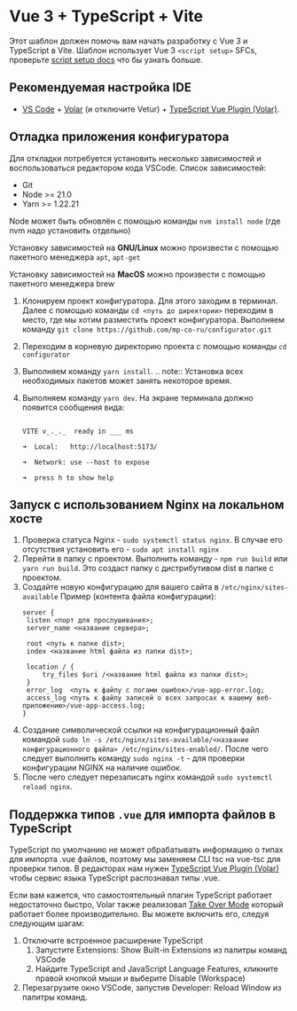 # Vue 3 + TypeScript + Vite

Этот шаблон должен помочь вам начать разработку с Vue 3 и TypeScript в Vite. Шаблон использует Vue 3 `<script setup>` SFCs, проверьте [script setup docs](https://v3.vuejs.org/api/sfc-script-setup.html#sfc-script-setup) что бы узнать больше.

## Рекомендуемая настройка IDE

- [VS Code](https://code.visualstudio.com/) + [Volar](https://marketplace.visualstudio.com/items?itemName=Vue.volar) (и отключите Vetur) + [TypeScript Vue Plugin (Volar)](https://marketplace.visualstudio.com/items?itemName=Vue.vscode-typescript-vue-plugin).

## Отладка приложения конфигуратора

Для откладки потребуется установить несколько зависимостей и воспользоваться редактором кода VSCode.
Список зависимостей:

 - Git
 - Node >= 21.0 
 - Yarn >= 1.22.21

Node может быть обновлён с помощью команды `nvm install node`
(где nvm надо установить отдельно)

Установку зависимостей на **GNU/Linux** можно произвести с помощью пакетного менеджера `apt`, `apt-get`

Установку зависимостей на **MacOS** можно произвести с помощью пакетного менеджера brew

1. Клонируем проект конфигуратора.
   Для этого заходим в терминал. Далее с помощью команды 
   `cd <путь до директории>`
   переходим в место, где мы хотим разместить проект конфигуратора.
   Выполняем команду 
   `git clone https://github.com/mp-co-ru/configurator.git`
2. Переходим в корневую директорию проекта с помощью команды `cd configurator`
3. Выполняем команду `yarn install`.
    .. note::
       Установка всех необходимых пакетов может занять некоторое время.
4. Выполняем команду `yarn dev`. 
   На экране терминала должно появится сообщения вида:
   
   ```

   VITE v_._._  ready in ___ ms

   ➜  Local:   http://localhost:5173/

   ➜  Network: use --host to expose

   ➜  press h to show help
   
   ```

## Запуск с использованием Nginx на локальном хосте

1. Проверка статуса  Nginx - `sudo systemctl status nginx`. 
   В случае его отсутствия установить его - `sudo apt install nginx`
2. Перейти в папку с проектом. Выполнить команду - `npm run build` или `yarn run build`.
   Это создаст папку с дистрибутивом dist в папке с проектом.
3. Создайте новую конфигурацию для вашего сайта в `/etc/nginx/sites-available`
   Пример (контента файла конфигурации):
   ```
   server {
    listen <порт для прослушивания>;
    server_name <название сервера>;

    root <путь к папке dist>;
    index <название html файла из папки dist>;

    location / {
        try_files $uri /<название html файла из папки dist>;
    }
    error_log  <путь к файлу с логами ошибок>/vue-app-error.log;
    access_log <путь к файлу записей о всех запросах к вашему веб-приложению>/vue-app-access.log;
   }
   ```
4. Создание символической ссылки на конфигурационный файл командой 
   `sudo ln -s /etc/nginx/sites-available/<название конфигурационного файла> /etc/nginx/sites-enabled/`. После чего следует выполнить команду `sudo nginx -t` - для проверки конфигурации NGINX на наличие ошибок.
5. После чего следует перезаписать nginx командой `sudo systemctl reload nginx`. 

## Поддержка типов `.vue` для импорта файлов в TypeScript

TypeScript по умолчанию не может обрабатывать информацию о типах для импорта .vue файлов, поэтому мы заменяем CLI tsc на vue-tsc для проверки типов. В редакторах нам нужен [TypeScript Vue Plugin (Volar)](https://marketplace.visualstudio.com/items?itemName=Vue.vscode-typescript-vue-plugin) чтобы сервис языка TypeScript распознавал типы .vue.

Если вам кажется, что самостоятельный плагин TypeScript работает недостаточно быстро, Volar также реализовал [Take Over Mode](https://github.com/johnsoncodehk/volar/discussions/471#discussioncomment-1361669) который работает более производительно. Вы можете включить его, следуя следующим шагам:

1. Отключите встроенное расширение TypeScript
    1. Запустите Extensions: Show Built-in Extensions из палитры команд VSCode
    2. Найдите TypeScript and JavaScript Language Features, кликните правой кнопкой мыши и выберите Disable (Workspace)
2. Перезагрузите окно VSCode, запустив Developer: Reload Window из палитры команд.